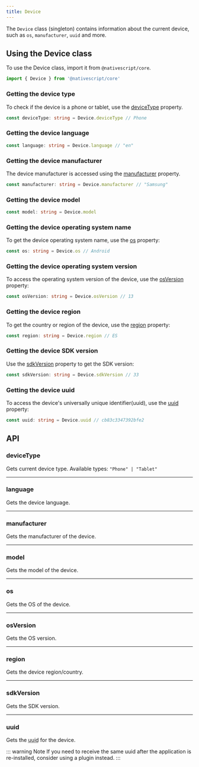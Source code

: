 ```yaml
---
title: Device
---
```


The `Device` class (singleton) contains information about the current device, such as `os`, `manufacturer`, `uuid` and more.

## Using the Device class

To use the Device class, import it from `@nativescript/core`.

```ts
import { Device } from '@nativescript/core'
```

### Getting the device type

To check if the device is a phone or tablet, use the [deviceType](#devicetype) property.

```ts
const deviceType: string = Device.deviceType // Phone
```

### Getting the device language

```ts
const language: string = Device.language // "en"
```

### Getting the device manufacturer

The device manufacturer is accessed using the [manufacturer](#manufacturer) property.

```ts
const manufacturer: string = Device.manufacturer // "Samsung"
```

### Getting the device model

```ts
const model: string = Device.model
```

### Getting the device operating system name

To get the device operating system name, use the [os](#os) property:

```ts
const os: string = Device.os // Android
```

### Getting the device operating system version

To access the operating system version of the device, use the [osVersion](#osversion) property:

```ts
const osVersion: string = Device.osVersion // 13
```

### Getting the device region

To get the country or region of the device, use the [region](#region) property:

```ts
const region: string = Device.region // ES
```

### Getting the device SDK version

Use the [sdkVersion](#sdkversion) property to get the
SDK version:

```ts
const sdkVersion: string = Device.sdkVersion // 33
```

### Getting the device uuid

To access the device's universally unique identifier(uuid), use the [uuid](#uuid) property:

```ts
const uuid: string = Device.uuid // cb83c3347392bfe2
```

## API

### deviceType

Gets current device type. Available types: `"Phone" | "Tablet"`

---

### language

Gets the device language.

---

### manufacturer

Gets the manufacturer of the device.

---

### model

Gets the model of the device.

---

### os

Gets the OS of the device.

---

### osVersion

Gets the OS version.

---

### region

Gets the device region/country.

---

### sdkVersion

Gets the SDK version.

---

### uuid

Gets the <abbr title="Universal Unique Identifier">uuid</abbr> for the device.

::: warning Note
If you need to receive the same uuid after the application is re-installed, consider using a plugin instead.
:::
